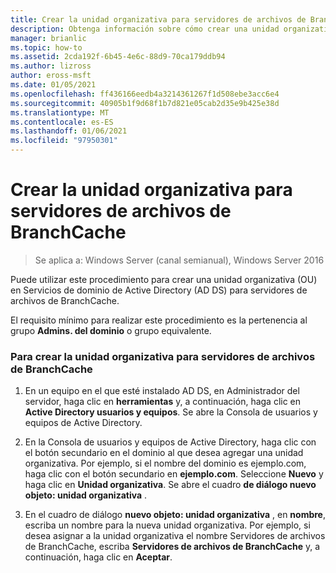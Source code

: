 ```yaml
---
title: Crear la unidad organizativa para servidores de archivos de BranchCache
description: Obtenga información sobre cómo crear una unidad organizativa (OU) en Active Directory Domain Services (AD DS) para los servidores de archivos de BranchCache.
manager: brianlic
ms.topic: how-to
ms.assetid: 2cda192f-6b45-4e6c-88d9-70ca179ddb94
ms.author: lizross
author: eross-msft
ms.date: 01/05/2021
ms.openlocfilehash: ff436166eedb4a3214361267f1d508ebe3acc6e4
ms.sourcegitcommit: 40905b1f9d68f1b7d821e05cab2d35e9b425e38d
ms.translationtype: MT
ms.contentlocale: es-ES
ms.lasthandoff: 01/06/2021
ms.locfileid: "97950301"
---
```

# <a name="create-the-branchcache-file-servers-organizational-unit"></a>Crear la unidad organizativa para servidores de archivos de BranchCache

>Se aplica a: Windows Server (canal semianual), Windows Server 2016

Puede utilizar este procedimiento para crear una unidad organizativa (OU) en Servicios de dominio de Active Directory (AD DS) para servidores de archivos de BranchCache.

El requisito mínimo para realizar este procedimiento es la pertenencia al grupo **Admins. del dominio** o grupo equivalente.

### <a name="to-create-the-branchcache-file-servers-organizational-unit"></a>Para crear la unidad organizativa para servidores de archivos de BranchCache

1.  En un equipo en el que esté instalado AD DS, en Administrador del servidor, haga clic en **herramientas** y, a continuación, haga clic en **Active Directory usuarios y equipos**. Se abre la Consola de usuarios y equipos de Active Directory.

2.  En la Consola de usuarios y equipos de Active Directory, haga clic con el botón secundario en el dominio al que desea agregar una unidad organizativa. Por ejemplo, si el nombre del dominio es ejemplo.com, haga clic con el botón secundario en **ejemplo.com**. Seleccione **Nuevo** y haga clic en **Unidad organizativa**. Se abre el cuadro **de diálogo nuevo objeto: unidad organizativa** .

3.  En el cuadro de diálogo **nuevo objeto: unidad organizativa** , en **nombre**, escriba un nombre para la nueva unidad organizativa. Por ejemplo, si desea asignar a la unidad organizativa el nombre Servidores de archivos de BranchCache, escriba **Servidores de archivos de BranchCache** y, a continuación, haga clic en **Aceptar**.



